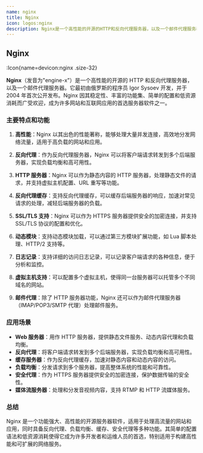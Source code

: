 ```yaml
---
name: nginx
title: Nginx
icon: logos:nginx
description: Nginx是一个高性能的开源的HTTP和反向代理服务器，以及一个邮件代理服务器。它最初由俄罗斯的程序员Igor Sysoev开发，并于2004年首次公开发布。Nginx因其稳定性、丰富的功能集、简单的配置和低资源消耗而广受欢迎，成为许多网站和互联网应用的首选服务器软件之一。
---
```


## Nginx

:Icon{name=devicon:nginx .size-32}

**Nginx**（发音为"engine-x"）是一个高性能的开源的 HTTP 和反向代理服务器，以及一个邮件代理服务器。它最初由俄罗斯的程序员 Igor Sysoev 开发，并于 2004 年首次公开发布。Nginx 因其稳定性、丰富的功能集、简单的配置和低资源消耗而广受欢迎，成为许多网站和互联网应用的首选服务器软件之一。

### 主要特点和功能

1. **高性能**：Nginx 以其出色的性能著称，能够处理大量并发连接，高效地分发网络流量，适用于高负载的网站和应用。

2. **反向代理**：作为反向代理服务器，Nginx 可以将客户端请求转发到多个后端服务器，实现负载均衡和高可用性。

3. **HTTP 服务器**：Nginx 可以作为静态内容的 HTTP 服务器，处理静态文件的请求，并支持虚拟主机配置、URL 重写等功能。

4. **反向代理缓存**：支持反向代理缓存，可以缓存后端服务器的响应，加速对常见请求的处理，减轻后端服务器的负载。

5. **SSL/TLS 支持**：Nginx 可以作为 HTTPS 服务器提供安全的加密连接，并支持 SSL/TLS 协议的配置和优化。

6. **动态模块**：支持动态模块加载，可以通过第三方模块扩展功能，如 Lua 脚本处理、HTTP/2 支持等。

7. **日志记录**：支持详细的访问日志记录，可以记录客户端请求的各种信息，便于分析和监控。

8. **虚拟主机支持**：可以配置多个虚拟主机，使得同一台服务器可以托管多个不同域名的网站。

9. **邮件代理**：除了 HTTP 服务器功能，Nginx 还可以作为邮件代理服务器（IMAP/POP3/SMTP 代理）处理邮件服务。

### 应用场景

- **Web 服务器**：用作 HTTP 服务器，提供静态文件服务、动态内容代理和负载均衡。
- **反向代理**：将客户端请求转发到多个后端服务器，实现负载均衡和高可用性。
- **缓存服务器**：作为反向代理缓存，加速对静态内容和动态内容的访问。
- **负载均衡**：分发请求到多个服务器，提高整体系统的性能和可靠性。
- **安全代理**：作为 HTTPS 服务器提供安全的加密连接，保护数据传输的安全性。
- **媒体流服务器**：处理和分发音视频内容，支持 RTMP 和 HTTP 流媒体服务。

### 总结

Nginx 是一个功能强大、高性能的开源服务器软件，适用于处理高流量的网站和应用，同时具备反向代理、负载均衡、缓存、安全代理等多种功能。其简单的配置语法和低资源消耗使得它成为许多开发者和运维人员的首选，特别适用于构建高性能和可扩展的网络服务。
